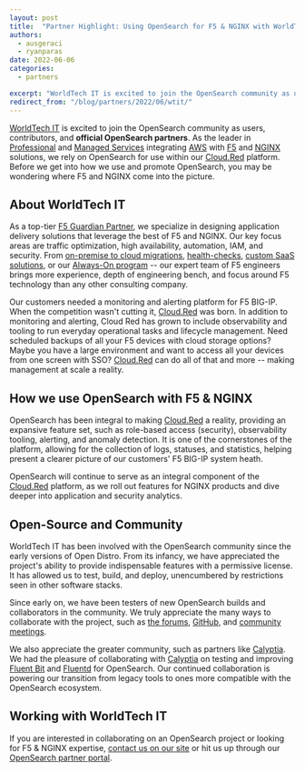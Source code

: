 ```yaml
---
layout: post
title:  "Partner Highlight: Using OpenSearch for F5 & NGINX with WorldTech IT"
authors:
  - ausgeraci
  - ryanparas
date: 2022-06-06
categories:
  - partners

excerpt: "WorldTech IT is excited to join the OpenSearch community as users, contributors, and official OpenSearch partners"
redirect_from: "/blog/partners/2022/06/wtit/"
---
```


[WorldTech IT](https://wtit.com/) is excited to join the OpenSearch community as users, contributors, and **official OpenSearch partners**. As the leader in [Professional](https://wtit.com/f5-services/f5-professional-services-load-balancer-support/) and [Managed Services](https://wtit.com/f5-services/f5-managed-services/) integrating [AWS](https://wtit.com/migrate-f5-big-ip-to-aws/) with [F5](https://wtit.com/f5-products/) and [NGINX](https://wtit.com/nginx-professional-services/) solutions, we rely on OpenSearch for use within our [Cloud.Red](https://wtit.com/cloud-red/) platform. Before we get into how we use and promote OpenSearch, you may be wondering where F5 and NGINX come into the picture.

## About WorldTech IT

As a top-tier [F5 Guardian Partner](https://wtit.com/f5-guardian-partners/), we specialize in designing application delivery solutions that leverage the best of F5 and NGINX. Our key focus areas are traffic optimization, high availability, automation, IAM, and security. From [on-premise to cloud migrations](https://wtit.com/migrate-f5-big-ip-to-aws/), [health-checks](https://wtit.com/f5-services/f5-professional-services-load-balancer-support/), [custom SaaS solutions](https://wtit.com/migrate-f5-big-ip-to-aws/), or our [Always-On program](https://wtit.com/f5-services/f5-managed-services/f5-always-on-service/) -- our expert team of F5 engineers brings more experience, depth of engineering bench, and focus around F5 technology than any other consulting company.

Our customers needed a monitoring and alerting platform for F5 BIG-IP. When the competition wasn't cutting it, [Cloud.Red](https://wtit.com/cloud-red/) was born. In addition to monitoring and alerting, Cloud Red has grown to include observability and tooling to run everyday operational tasks and lifecycle management. Need scheduled backups of all your F5 devices with cloud storage options? Maybe you have a large environment and want to access all your devices from one screen with SSO? [Cloud.Red](https://wtit.com/cloud-red/) can do all of that and more -- making management at scale a reality.

## How we use OpenSearch with F5 & NGINX

OpenSearch has been integral to making [Cloud.Red](https://wtit.com/cloud-red/) a reality, providing an expansive feature set, such as role-based access (security), observability tooling, alerting, and anomaly detection. It is one of the cornerstones of the platform, allowing for the collection of logs, statuses, and statistics, helping present a clearer picture of our customers' F5 BIG-IP system heath.

OpenSearch will continue to serve as an integral component of the [Cloud.Red](https://wtit.com/cloud-red/) platform, as we roll out features for NGINX products and dive deeper into application and security analytics.

## Open-Source and Community

WorldTech IT has been involved with the OpenSearch community since the early versions of Open Distro. From its infancy, we have appreciated the project's ability to provide indispensable features with a permissive license. It has allowed us to test, build, and deploy, unencumbered by restrictions seen in other software stacks.

Since early on, we have been testers of new OpenSearch builds and collaborators in the community. We truly appreciate the many ways to collaborate with the project, such as [the forums](https://forum.opensearch.org/), [GitHub](https://github.com/opensearch-project/), and [community meetings](https://opensearch.org/events/).

We also appreciate the greater community, such as partners like [Calyptia](https://calyptia.com/). We had the pleasure of collaborating with [Calyptia](https://calyptia.com/) on testing and improving [Fluent Bit](https://fluentbit.io/) and [Fluentd](https://www.fluentd.org/) for OpenSearch. Our continued collaboration is powering our transition from legacy tools to ones more compatible with the OpenSearch ecosystem.

## Working with WorldTech IT

If you are interested in collaborating on an OpenSearch project or looking for F5 & NGINX expertise, [contact us on our site](https://wtit.com/contact-us/) or hit us up through our [OpenSearch partner portal](https://opensearch.org/partners/).
